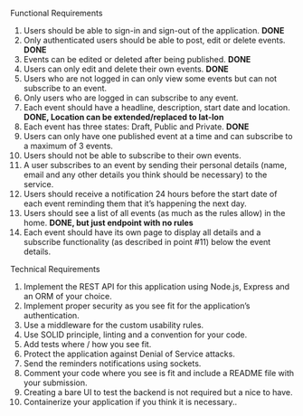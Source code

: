 Functional Requirements
1. Users should be able to sign-in and sign-out of the application. **DONE**
2. Only authenticated users should be able to post, edit or delete
events. **DONE**
3. Events can be edited or deleted after being published. **DONE**
4. Users can only edit and delete their own events. **DONE**
5. Users who are not logged in can only view some events but can
not subscribe to an event.
6. Only users who are logged in can subscribe to any event.
7. Each event should have a headline, description, start date and
location. **DONE, Location can be extended/replaced to lat-lon**
8. Each event has three states: Draft, Public and Private. **DONE**
9. Users can only have one published event at a time and can
subscribe to a maximum of 3 events.
10. Users should not be able to subscribe to their own events.
11. A user subscribes to an event by sending their personal details
(name, email and any other details you think should be
necessary) to the service.
12. Users should receive a notification 24 hours before the start date
of each event reminding them that it’s happening the next day.
13. Users should see a list of all events (as much as the rules allow)
in the home. **DONE, but just endpoint with no rules**
14. Each event should have its own page to display all details and a
subscribe functionality (as described in point #11) below the
event details.

Technical Requirements
1. Implement the REST API for this application using Node.js,
Express and an ORM of your choice.
2. Implement proper security as you see fit for the application’s
authentication.
3. Use a middleware for the custom usability rules.
4. Use SOLID principle, linting and a convention for your code.
5. Add tests where / how you see fit.
6. Protect the application against Denial of Service attacks.
7. Send the reminders notifications using sockets.
8. Comment your code where you see is fit and include a README
file with your submission.
9. Creating a bare UI to test the backend is not required but a nice
to have.
10. Containerize your application if you think it is necessary..